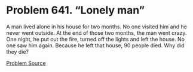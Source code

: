 # Problem 641. “Lonely man”

A man lived alone in his house for two months. No one visited him and he never went outside. At the end of those two months, the man went crazy. One night, he put out the fire, turned off the lights and left the house. No one saw him again. Because he left that house, 90 people died. Why did they die?

[Problem Source](https://www.trizland.ru/tasks/5280/)